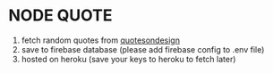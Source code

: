 # NODE QUOTE

1. fetch random quotes from [quotesondesign]("https://quotesondesign.com)
2. save to firebase database (please add firebase config to .env file)
3. hosted on heroku (save your keys to heroku to fetch later)
